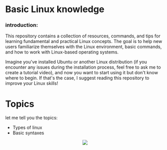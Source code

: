 # Basic Linux knowledge 


### introduction:
This repository contains a collection of resources, commands, and tips for learning fundamental and practical Linux concepts. The goal is to help new users familiarize themselves with the Linux environment, basic commands, and how to work with Linux-based operating systems.

Imagine you've installed Ubuntu or another Linux distribution (if you encounter any issues during the installation process, feel free to ask me to create a tutorial video), and now you want to start using it but don't know where to begin.
If that's the case, I suggest reading this repository to improve your Linux skills!

# Topics

let me tell you the topics:
- Types of linux
- Basic syntaxes


<p align='center'> <a href="https://skillicons.dev"> <img src="https://skillicons.dev/icons?i=linux" /></a></p>
